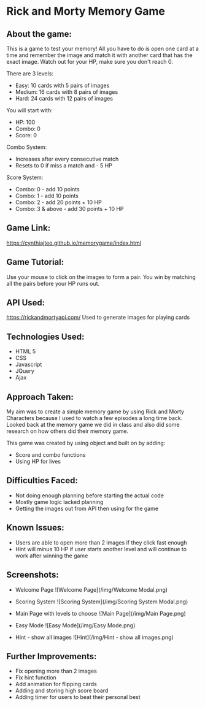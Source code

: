# Rick and Morty Memory Game

## About the game:
This is a game to test your memory! All you have to do is open one card at a time and remember the image and match it with another card that has the exact image. Watch out for your HP, make sure you don't reach 0.

There are 3 levels:
* Easy: 10 cards with 5 pairs of images
* Medium: 16 cards with 8 pairs of images
* Hard: 24 cards with 12 pairs of images

You will start with:
* HP: 100
* Combo: 0
* Score: 0

Combo System:
* Increases after every consecutive match
* Resets to 0 if miss a match and - 5 HP

 Score System:
 * Combo: 0 - add 10 points
 * Combo: 1 - add 10 points 
 * Combo: 2 - add 20 points + 10 HP
 * Combo: 3 & above - add 30 points + 10 HP


## Game Link:
https://cynthiajteo.github.io/memorygame/index.html

## Game Tutorial:
Use your mouse to click on the images to form a pair. You win by matching all the pairs before your HP runs out.

## API Used:
https://rickandmortyapi.com/
Used to generate images for playing cards

## Technologies Used:
* HTML 5
* CSS
* Javascript
* JQuery
* Ajax

## Approach Taken:
My aim was to create a simple memory game by using Rick and Morty Characters because I used to watch a few episodes a long time back. Looked back at the memory game we did in class and also did some research on how others did their memory game. 

This game was created by using object and built on by adding:
* Score and combo functions
* Using HP for lives

## Difficulties Faced:
* Not doing enough planning before starting the actual code
* Mostly game logic lacked planning
* Getting the images out from API then using for the game

## Known Issues:
* Users are able to open more than 2 images if they click fast enough
* Hint will minus 10 HP if user starts another level and will continue to work after winning the game

## Screenshots:
* Welcome Page
![Welcome Page](/img/Welcome Modal.png)

* Scoring System
![Scoring System](/img/Scoring System Modal.png)

* Main Page with levels to choose
![Main Page](/img/Main Page.png)

* Easy Mode
![Easy Mode](/img/Easy Mode.png)

* Hint - show all images
![Hint](/img/Hint - show all images.png)


## Further Improvements:
* Fix opening more than 2 images
* Fix hint function
* Add animation for flipping cards
* Adding and storing high score board
* Adding timer for users to beat their personal best
